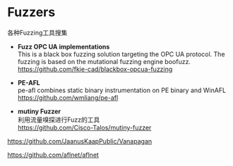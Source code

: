 # Fuzzers
各种Fuzzing工具搜集


- **Fuzz OPC UA implementations**   
This is a black box fuzzing solution targeting the OPC UA protocol. The fuzzing is based on the mutational fuzzing engine boofuzz.    
https://github.com/fkie-cad/blackbox-opcua-fuzzing

- **PE-AFL**    
pe-afl combines static binary instrumentation on PE binary and WinAFL   
https://github.com/wmliang/pe-afl

- **mutiny Fuzzer**   
利用流量嗅探进行Fuzz的工具   
https://github.com/Cisco-Talos/mutiny-fuzzer  


https://github.com/JaanusKaapPublic/Vanapagan

https://github.com/aflnet/aflnet
